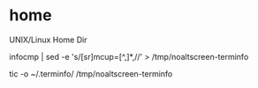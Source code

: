home
====

UNIX/Linux Home Dir

infocmp | sed -e 's/[sr]mcup=[^,]*,//' > /tmp/noaltscreen-terminfo 

tic -o ~/.terminfo/ /tmp/noaltscreen-terminfo
